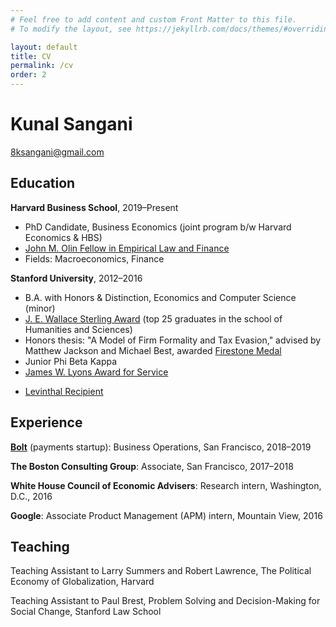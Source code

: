 ```yaml
---
# Feel free to add content and custom Front Matter to this file.
# To modify the layout, see https://jekyllrb.com/docs/themes/#overriding-theme-defaults

layout: default
title: CV
permalink: /cv
order: 2
---
```


# Kunal Sangani

8ksangani@gmail.com

## Education

**Harvard Business School**, 2019&ndash;Present
- PhD Candidate, Business Economics (joint program b/w Harvard Economics & HBS)
- [John M. Olin Fellow in Empirical Law and Finance](https://pcg.law.harvard.edu/fellows/kunal-sangani/)
- Fields: Macroeconomics, Finance

**Stanford University**, 2012&ndash;2016
- B.A. with Honors & Distinction, Economics and Computer Science (minor)
- [J. E. Wallace Sterling Award](https://humsci.stanford.edu/current-students/sterling-award-undergraduates) (top 25 graduates in the school of Humanities and Sciences)
- Honors thesis: "A Model of Firm Formality and Tax Evasion," advised by Matthew Jackson and Michael Best, awarded [Firestone Medal](https://news.stanford.edu/2016/07/15/stanford-seniors-thesis-projects-garner-university-medals/)
- Junior Phi Beta Kappa
- [James W. Lyons Award for Service](https://news.stanford.edu/thedish/2016/06/01/students-organizations-advisers-recognized-for-service-activities/)
<!--- [Urmy/Hardy Poetry Prize](https://news.stanford.edu/thedish/2016/06/08/stanford-students-win-creative-writing-prizes/) (second place)-->
- [Levinthal Recipient](https://creativewriting.stanford.edu/undergraduate/resources/levinthal-tutorials)

## Experience

[**Bolt**](https://bolt.com) (payments startup): Business Operations, San Francisco, 2018&ndash;2019

**The Boston Consulting Group**: Associate, San Francisco, 2017&ndash;2018

**White House Council of Economic Advisers**: Research intern, Washington, D.C., 2016

**Google**: Associate Product Management (APM) intern, Mountain View, 2016

## Teaching

Teaching Assistant to Larry Summers and Robert Lawrence, The Political Economy of Globalization, Harvard

Teaching Assistant to Paul Brest, Problem Solving and Decision-Making for Social Change, Stanford Law School
